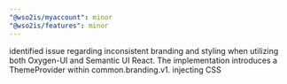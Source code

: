 ```yaml
---
"@wso2is/myaccount": minor
"@wso2is/features": minor
---
```


identified issue regarding inconsistent branding and styling when utilizing both Oxygen-UI and Semantic UI React. The implementation introduces a ThemeProvider within common.branding.v1. injecting CSS

